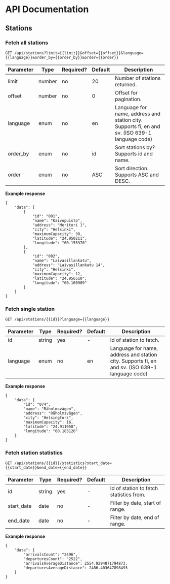 # API Documentation

## Stations
### Fetch all stations
```
GET /api/stations?limit={{limit}}&offset={{offset}}&language={{language}}&order_by={{order_by}}&order={{order}}
```
| Parameter | Type   | Required? | Default | Description                                                                                    |
|-----------|--------|-----------|---------|------------------------------------------------------------------------------------------------|
| limit     | number | no        | 20      | Number of stations returned.                                                                   |
| offset    | number | no        | 0       | Offset for pagination.                                                                         |
| language  | enum   | no        | en      | Language for name, address and station city. Supports fi, en and sv. (ISO 639-1 language code) |
| order_by  | enum   | no        | id      | Sort stations by? Supports id and name.                                                        |
| order     | enum   | no        | ASC     | Sort direction. Supports ASC and DESC.                                                         |

**Example response**
```
{
    "data": [
        {
            "id": "001",
            "name": "Kaivopuisto",
            "address": "Meritori 1",
            "city": "Helsinki",
            "maximumCapacity": 30,
            "latitude": "24.950211",
            "longitude": "60.155370"
        },
        {
            "id": "002",
            "name": "Laivasillankatu",
            "address": "Laivasillankatu 14",
            "city": "Helsinki",
            "maximumCapacity": 12,
            "latitude": "24.956510",
            "longitude": "60.160989"
        }
    ]
}
```


### Fetch single station
```
GET /api/stations/{{id}}?language={{language}}
```
| Parameter | Type   | Required? | Default | Description                                                                                    |
|-----------|--------|-----------|---------|------------------------------------------------------------------------------------------------|
| id        | string | yes       | -       | Id of station to fetch.                                                                        |
| language  | enum   | no        | en      | Language for name, address and station city. Supports fi, en and sv. (ISO 639-1 language code) |

**Example response**
```
{
    "data": {
        "id": "074",
        "name": "Råholmsvägen",
        "address": "Råholmsvägen",
        "city": "Helsingfors",
        "maximumCapacity": 16,
        "latitude": "24.911058",
        "longitude": "60.183126"
    }
}
```

### Fetch station statistics
```
GET /api/stations/{{id}}/statistics?start_date={{start_date}}&end_date={{end_date}}
```
| Parameter  | Type   | Required? | Default | Description                             |
|------------|--------|-----------|---------|-----------------------------------------|
| id         | string | yes       | -       | Id of station to fetch statistics from. |
| start_date | date   | no        | -       | Filter by date, start of range.         |
| end_date   | date   | no        | -       | Filter by date, end of range.           |

**Example response**
```
{
    "data": {
        "arrivalsCount": "2496",
        "departuresCount": "2522",
        "arrivalsAverageDistance": 2554.9294871794873,
        "departuresAverageDistance": 2486.403647898493
    }
}
```

